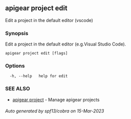 ## apigear project edit

Edit a project in the default editor (vscode)

### Synopsis

Edit a project in the default editor (e.g.Visual Studio Code).

```
apigear project edit [flags]
```

### Options

```
  -h, --help   help for edit
```

### SEE ALSO

* [apigear project](apigear_project.md)	 - Manage apigear projects

###### Auto generated by spf13/cobra on 15-Mar-2023
